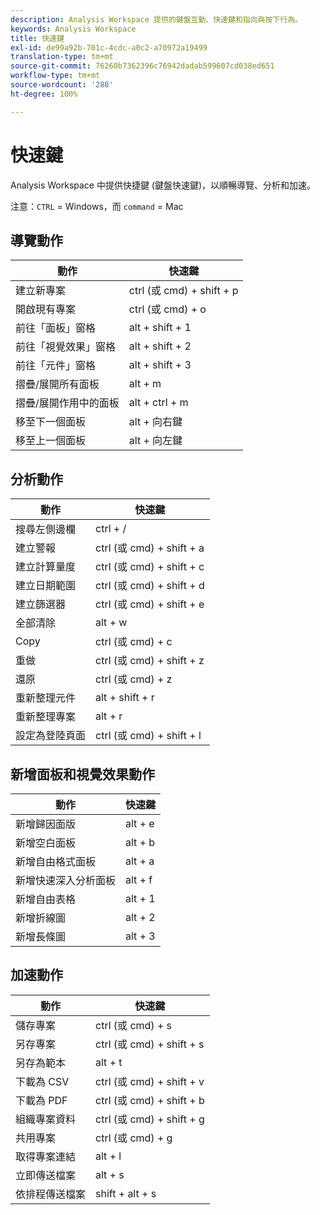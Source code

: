 ```yaml
---
description: Analysis Workspace 提供的鍵盤互動、快速鍵和指向與按下行為。
keywords: Analysis Workspace
title: 快速鍵
exl-id: de99a92b-701c-4cdc-a0c2-a70972a19499
translation-type: tm+mt
source-git-commit: 76260b7362396c76942dadab599607cd038ed651
workflow-type: tm+mt
source-wordcount: '288'
ht-degree: 100%

---
```


# 快速鍵

Analysis Workspace 中提供快捷鍵 (鍵盤快速鍵)，以順暢導覽、分析和加速。

注意：`CTRL` = Windows，而 `command` = Mac

## 導覽動作

| 動作 | 快速鍵 |
|---|---|
| 建立新專案 | ctrl (或 cmd) + shift + p |
| 開啟現有專案 | ctrl (或 cmd) + o |
| 前往「面板」窗格 | alt + shift + 1 |
| 前往「視覺效果」窗格 | alt + shift + 2 |
| 前往「元件」窗格 | alt + shift + 3 |
| 摺疊/展開所有面板 | alt + m |
| 摺疊/展開作用中的面板 | alt + ctrl + m |
| 移至下一個面板 | alt + 向右鍵 |
| 移至上一個面板 | alt + 向左鍵 |

## 分析動作

| 動作 | 快速鍵 |
|---|---|
| 搜尋左側邊欄 | ctrl + / |
| 建立警報 | ctrl (或 cmd) + shift + a |
| 建立計算量度 | ctrl (或 cmd) + shift + c |
| 建立日期範圍 | ctrl (或 cmd) + shift + d |
| 建立篩選器 | ctrl (或 cmd) + shift + e |
| 全部清除 | alt + w |
| Copy | ctrl (或 cmd) + c |
| 重做 | ctrl (或 cmd) + shift + z |
| 還原 | ctrl (或 cmd) + z |
| 重新整理元件 | alt + shift + r |
| 重新整理專案 | alt + r |
| 設定為登陸頁面 | ctrl (或 cmd) + shift + l |

## 新增面板和視覺效果動作

| 動作 | 快速鍵 |
|---|---|
| 新增歸因面版 | alt + e |
| 新增空白面板 | alt + b |
| 新增自由格式面板 | alt + a |
| 新增快速深入分析面板 | alt + f |
| 新增自由表格 | alt + 1 |
| 新增折線圖 | alt + 2 |
| 新增長條圖 | alt + 3 |

## 加速動作

| 動作 | 快速鍵 |
|---|---|
| 儲存專案 | ctrl (或 cmd) + s |
| 另存專案 | ctrl (或 cmd) + shift + s |
| 另存為範本 | alt + t |
| 下載為 CSV | ctrl (或 cmd) + shift + v |
| 下載為 PDF | ctrl (或 cmd) + shift + b |
| 組織專案資料 | ctrl (或 cmd) + shift + g |
| 共用專案 | ctrl (或 cmd) + g |
| 取得專案連結 | alt + l |
| 立即傳送檔案 | alt + s |
| 依排程傳送檔案 | shift + alt + s |
